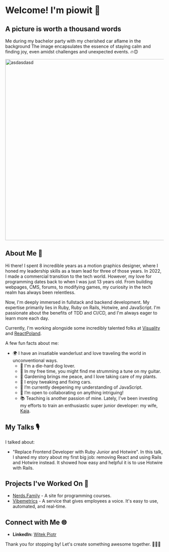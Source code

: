 # Welcome! I'm piowit 👋

## A picture is worth a thousand words 
Me during my bachelor party with my cherished car aflame in the background
The image encapsulates the essence of staying calm and finding joy, even amidst challenges and unexpected events. 🔥😊

<img width="575" alt="asdasdasd" src="https://github.com/piowit/piowit/assets/2960263/1499b4a3-99c2-4b8c-9d0d-a2c8a277a1ab">

## About Me 📌

Hi there! I spent 8 incredible years as a motion graphics designer, where I honed my leadership skills as a team lead for three of those years. In 2022, I made a commercial transition to the tech world. However, my love for programming dates back to when I was just 13 years old. From building webpages, CMS, forums, to modifying games, my curiosity in the tech realm has always been relentless.

Now, I'm deeply immersed in fullstack and backend development. My expertise primarily lies in Ruby, Ruby on Rails, Hotwire, and JavaScript. I'm passionate about the benefits of TDD and CI/CD, and I'm always eager to learn more each day.

Currently, I'm working alongside some incredibly talented folks at [Visuality](https://github.com/visualitypl) and [ReactPoland](https://github.com/ReactPoland).

A few fun facts about me:

- 🌍 I have an insatiable wanderlust and love traveling the world in unconventional ways.
  - 🐶 I'm a die-hard dog lover.
  - 🎸 In my free time, you might find me strumming a tune on my guitar.
  - 🌱 Gardening brings me peace, and I love taking care of my plants.
  - 🚗 I enjoy tweaking and fixing cars.
  - 🌱 I’m currently deepening my understanding of JavaScript.
  - 👯 I’m open to collaborating on anything intriguing!
  - 📚 Teaching is another passion of mine. Lately, I've been investing my efforts to train an enthusiastic super junior developer: my wife, [Kaja](https://github.com/kajawitek).

## My Talks 🎙️

I talked about:
- "Replace Frontend Developer with Ruby Junior and Hotwire". In this talk, I shared my story about my first big job: removing React and using Rails and Hotwire instead. It showed how easy and helpful it is to use Hotwire with Rails.

## Projects I've Worked On 💼

- [Nerds.Family](https://nerds.family/) - A site for programming courses.
- [Vibemetrics](https://www.vibemetrics.com/) - A service that gives employees a voice. It's easy to use, automated, and real-time.

## Connect with Me 🌐

- **LinkedIn:** [Witek Piotr](https://www.linkedin.com/in/witekpiotr/)

Thank you for stopping by! Let's create something awesome together. 👩‍💻🚀
